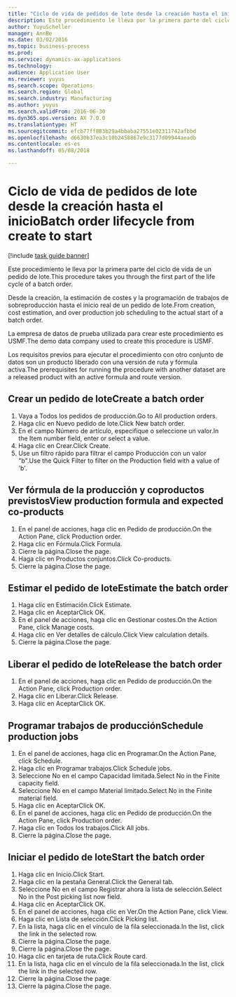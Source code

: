 ```yaml
--- 
title: "Ciclo de vida de pedidos de lote desde la creación hasta el inicio"
description: Este procedimiento le lleva por la primera parte del ciclo de vida de un pedido de lote.
author: YuyuScheller
manager: AnnBe
ms.date: 03/02/2016
ms.topic: business-process
ms.prod: 
ms.service: dynamics-ax-applications
ms.technology: 
audience: Application User
ms.reviewer: yuyus
ms.search.scope: Operations
ms.search.region: Global
ms.search.industry: Manufacturing
ms.author: yuyus
ms.search.validFrom: 2016-06-30
ms.dyn365.ops.version: AX 7.0.0
ms.translationtype: HT
ms.sourcegitcommit: efcb77ff883b29a4bbaba27551e02311742afbbd
ms.openlocfilehash: d6630b37ea3c10b2458867e9c3177d09944aeadb
ms.contentlocale: es-es
ms.lasthandoff: 05/08/2018

---
```

# <a name="batch-order-lifecycle-from-create-to-start"></a><span data-ttu-id="8404b-103">Ciclo de vida de pedidos de lote desde la creación hasta el inicio</span><span class="sxs-lookup"><span data-stu-id="8404b-103">Batch order lifecycle from create to start</span></span>

[!include [task guide banner](../../includes/task-guide-banner.md)]

<span data-ttu-id="8404b-104">Este procedimiento le lleva por la primera parte del ciclo de vida de un pedido de lote.</span><span class="sxs-lookup"><span data-stu-id="8404b-104">This procedure takes you through the first part of the life cycle of a batch order.</span></span>

<span data-ttu-id="8404b-105">Desde la creación, la estimación de costes y la programación de trabajos de sobreproducción hasta el inicio real de un pedido de lote.</span><span class="sxs-lookup"><span data-stu-id="8404b-105">From creation, cost estimation, and over production job scheduling to the actual start of a batch order.</span></span>



<span data-ttu-id="8404b-106">La empresa de datos de prueba utilizada para crear este procedimiento es USMF.</span><span class="sxs-lookup"><span data-stu-id="8404b-106">The demo data company used to create this procedure is USMF.</span></span> 



<span data-ttu-id="8404b-107">Los requisitos previos para ejecutar el procedimiento con otro conjunto de datos son un producto liberado con una versión de ruta y fórmula activa.</span><span class="sxs-lookup"><span data-stu-id="8404b-107">The prerequisites for running the procedure with another dataset are a released product with an active formula and route version.</span></span>


## <a name="create-a-batch-order"></a><span data-ttu-id="8404b-108">Crear un pedido de lote</span><span class="sxs-lookup"><span data-stu-id="8404b-108">Create a batch order</span></span>
1. <span data-ttu-id="8404b-109">Vaya a Todos los pedidos de producción.</span><span class="sxs-lookup"><span data-stu-id="8404b-109">Go to All production orders.</span></span>
2. <span data-ttu-id="8404b-110">Haga clic en Nuevo pedido de lote.</span><span class="sxs-lookup"><span data-stu-id="8404b-110">Click New batch order.</span></span>
3. <span data-ttu-id="8404b-111">En el campo Número de artículo, especifique o seleccione un valor.</span><span class="sxs-lookup"><span data-stu-id="8404b-111">In the Item number field, enter or select a value.</span></span>
4. <span data-ttu-id="8404b-112">Haga clic en Crear.</span><span class="sxs-lookup"><span data-stu-id="8404b-112">Click Create.</span></span>
5. <span data-ttu-id="8404b-113">Use un filtro rápido para filtrar el campo Producción con un valor "b".</span><span class="sxs-lookup"><span data-stu-id="8404b-113">Use the Quick Filter to filter on the Production field with a value of 'b'.</span></span>

## <a name="view-production-formula-and-expected-co-products"></a><span data-ttu-id="8404b-114">Ver fórmula de la producción y coproductos previstos</span><span class="sxs-lookup"><span data-stu-id="8404b-114">View production formula and expected co-products</span></span>
1. <span data-ttu-id="8404b-115">En el panel de acciones, haga clic en Pedido de producción.</span><span class="sxs-lookup"><span data-stu-id="8404b-115">On the Action Pane, click Production order.</span></span>
2. <span data-ttu-id="8404b-116">Haga clic en Fórmula.</span><span class="sxs-lookup"><span data-stu-id="8404b-116">Click Formula.</span></span>
3. <span data-ttu-id="8404b-117">Cierre la página.</span><span class="sxs-lookup"><span data-stu-id="8404b-117">Close the page.</span></span>
4. <span data-ttu-id="8404b-118">Haga clic en Productos conjuntos.</span><span class="sxs-lookup"><span data-stu-id="8404b-118">Click Co-products.</span></span>
5. <span data-ttu-id="8404b-119">Cierre la página.</span><span class="sxs-lookup"><span data-stu-id="8404b-119">Close the page.</span></span>

## <a name="estimate-the-batch-order"></a><span data-ttu-id="8404b-120">Estimar el pedido de lote</span><span class="sxs-lookup"><span data-stu-id="8404b-120">Estimate the batch order</span></span>
1. <span data-ttu-id="8404b-121">Haga clic en Estimación.</span><span class="sxs-lookup"><span data-stu-id="8404b-121">Click Estimate.</span></span>
2. <span data-ttu-id="8404b-122">Haga clic en Aceptar</span><span class="sxs-lookup"><span data-stu-id="8404b-122">Click OK.</span></span>
3. <span data-ttu-id="8404b-123">En el panel de acciones, haga clic en Gestionar costes.</span><span class="sxs-lookup"><span data-stu-id="8404b-123">On the Action Pane, click Manage costs.</span></span>
4. <span data-ttu-id="8404b-124">Haga clic en Ver detalles de cálculo.</span><span class="sxs-lookup"><span data-stu-id="8404b-124">Click View calculation details.</span></span>
5. <span data-ttu-id="8404b-125">Cierre la página.</span><span class="sxs-lookup"><span data-stu-id="8404b-125">Close the page.</span></span>

## <a name="release-the-batch-order"></a><span data-ttu-id="8404b-126">Liberar el pedido de lote</span><span class="sxs-lookup"><span data-stu-id="8404b-126">Release the batch order</span></span>
1. <span data-ttu-id="8404b-127">En el panel de acciones, haga clic en Pedido de producción.</span><span class="sxs-lookup"><span data-stu-id="8404b-127">On the Action Pane, click Production order.</span></span>
2. <span data-ttu-id="8404b-128">Haga clic en Liberar.</span><span class="sxs-lookup"><span data-stu-id="8404b-128">Click Release.</span></span>
3. <span data-ttu-id="8404b-129">Haga clic en Aceptar</span><span class="sxs-lookup"><span data-stu-id="8404b-129">Click OK.</span></span>

## <a name="schedule-production-jobs"></a><span data-ttu-id="8404b-130">Programar trabajos de producción</span><span class="sxs-lookup"><span data-stu-id="8404b-130">Schedule production jobs</span></span>
1. <span data-ttu-id="8404b-131">En el panel de acciones, haga clic en Programar.</span><span class="sxs-lookup"><span data-stu-id="8404b-131">On the Action Pane, click Schedule.</span></span>
2. <span data-ttu-id="8404b-132">Haga clic en Programar trabajos.</span><span class="sxs-lookup"><span data-stu-id="8404b-132">Click Schedule jobs.</span></span>
3. <span data-ttu-id="8404b-133">Seleccione No en el campo Capacidad limitada.</span><span class="sxs-lookup"><span data-stu-id="8404b-133">Select No in the Finite capacity field.</span></span>
4. <span data-ttu-id="8404b-134">Seleccione No en el campo Material limitado.</span><span class="sxs-lookup"><span data-stu-id="8404b-134">Select No in the Finite material field.</span></span>
5. <span data-ttu-id="8404b-135">Haga clic en Aceptar</span><span class="sxs-lookup"><span data-stu-id="8404b-135">Click OK.</span></span>
6. <span data-ttu-id="8404b-136">En el panel de acciones, haga clic en Pedido de producción.</span><span class="sxs-lookup"><span data-stu-id="8404b-136">On the Action Pane, click Production order.</span></span>
7. <span data-ttu-id="8404b-137">Haga clic en Todos los trabajos.</span><span class="sxs-lookup"><span data-stu-id="8404b-137">Click All jobs.</span></span>
8. <span data-ttu-id="8404b-138">Cierre la página.</span><span class="sxs-lookup"><span data-stu-id="8404b-138">Close the page.</span></span>

## <a name="start-the-batch-order"></a><span data-ttu-id="8404b-139">Iniciar el pedido de lote</span><span class="sxs-lookup"><span data-stu-id="8404b-139">Start the batch order</span></span>
1. <span data-ttu-id="8404b-140">Haga clic en Inicio.</span><span class="sxs-lookup"><span data-stu-id="8404b-140">Click Start.</span></span>
2. <span data-ttu-id="8404b-141">Haga clic en la pestaña General.</span><span class="sxs-lookup"><span data-stu-id="8404b-141">Click the General tab.</span></span>
3. <span data-ttu-id="8404b-142">Seleccione No en el campo Registrar ahora la lista de selección.</span><span class="sxs-lookup"><span data-stu-id="8404b-142">Select No in the Post picking list now field.</span></span>
4. <span data-ttu-id="8404b-143">Haga clic en Aceptar</span><span class="sxs-lookup"><span data-stu-id="8404b-143">Click OK.</span></span>
5. <span data-ttu-id="8404b-144">En el panel de acciones, haga clic en Ver.</span><span class="sxs-lookup"><span data-stu-id="8404b-144">On the Action Pane, click View.</span></span>
6. <span data-ttu-id="8404b-145">Haga clic en Lista de selección.</span><span class="sxs-lookup"><span data-stu-id="8404b-145">Click Picking list.</span></span>
7. <span data-ttu-id="8404b-146">En la lista, haga clic en el vínculo de la fila seleccionada.</span><span class="sxs-lookup"><span data-stu-id="8404b-146">In the list, click the link in the selected row.</span></span>
8. <span data-ttu-id="8404b-147">Cierre la página.</span><span class="sxs-lookup"><span data-stu-id="8404b-147">Close the page.</span></span>
9. <span data-ttu-id="8404b-148">Cierre la página.</span><span class="sxs-lookup"><span data-stu-id="8404b-148">Close the page.</span></span>
10. <span data-ttu-id="8404b-149">Haga clic en tarjeta de ruta.</span><span class="sxs-lookup"><span data-stu-id="8404b-149">Click Route card.</span></span>
11. <span data-ttu-id="8404b-150">En la lista, haga clic en el vínculo de la fila seleccionada.</span><span class="sxs-lookup"><span data-stu-id="8404b-150">In the list, click the link in the selected row.</span></span>
12. <span data-ttu-id="8404b-151">Cierre la página.</span><span class="sxs-lookup"><span data-stu-id="8404b-151">Close the page.</span></span>
13. <span data-ttu-id="8404b-152">Cierre la página.</span><span class="sxs-lookup"><span data-stu-id="8404b-152">Close the page.</span></span>


